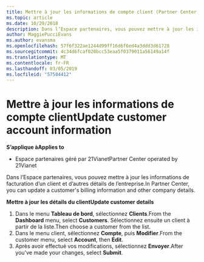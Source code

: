 ```yaml
---
title: Mettre à jour les informations de compte client (Partner Center géré par 21Vianet)
ms.topic: article
ms.date: 10/29/2018
description: Dans l’Espace partenaires, vous pouvez mettre à jour les informations de facturation d’un client et d’autres détails de l’entreprise.
author: MaggiePucciEvans
ms.author: evansma
ms.openlocfilehash: 57f6f322ae1244d99ff16d6f6ed4a3ddd3d61728
ms.sourcegitcommit: 4c34d6fcaf020bcc53eaa5f0379011a56149a14f
ms.translationtype: MT
ms.contentlocale: fr-FR
ms.lasthandoff: 03/05/2019
ms.locfileid: "57584412"
---
```

# <a name="update-customer-account-information"></a><span data-ttu-id="c2312-103">Mettre à jour les informations de compte client</span><span class="sxs-lookup"><span data-stu-id="c2312-103">Update customer account information</span></span>

<span data-ttu-id="c2312-104">**S’applique à**</span><span class="sxs-lookup"><span data-stu-id="c2312-104">**Applies to**</span></span>

-   <span data-ttu-id="c2312-105">Espace partenaires géré par 21Vianet</span><span class="sxs-lookup"><span data-stu-id="c2312-105">Partner Center operated by 21Vianet</span></span>


<span data-ttu-id="c2312-106">Dans l’Espace partenaires, vous pouvez mettre à jour les informations de facturation d’un client et d’autres détails de l’entreprise.</span><span class="sxs-lookup"><span data-stu-id="c2312-106">In Partner Center, you can update a customer's billing information and other company details.</span></span>

<span data-ttu-id="c2312-107">**Mettre à jour les détails du client**</span><span class="sxs-lookup"><span data-stu-id="c2312-107">**Update customer details**</span></span>

1.  <span data-ttu-id="c2312-108">Dans le menu **Tableau de bord**, sélectionnez **Clients**.</span><span class="sxs-lookup"><span data-stu-id="c2312-108">From the **Dashboard** menu, select **Customers**.</span></span> <span data-ttu-id="c2312-109">Sélectionnez ensuite un client à partir de la liste.</span><span class="sxs-lookup"><span data-stu-id="c2312-109">Then choose a customer from the list.</span></span>
2.  <span data-ttu-id="c2312-110">Dans le menu client, sélectionnez **Compte**, puis **Modifier**.</span><span class="sxs-lookup"><span data-stu-id="c2312-110">From the customer menu, select **Account**, then **Edit**.</span></span>
3.  <span data-ttu-id="c2312-111">Après avoir effectué vos modifications, sélectionnez **Envoyer**.</span><span class="sxs-lookup"><span data-stu-id="c2312-111">After you've made your changes, select **Submit**.</span></span>
